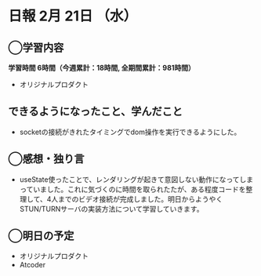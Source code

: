 # 日報  2月 21日 （水）

## ◯学習内容

**学習時間  6時間（今週累計：18時間, 全期間累計：981時間）**

- オリジナルプロダクト

## できるようになったこと、学んだこと

- socketの接続がきれたタイミングでdom操作を実行できるようにした。

## ◯感想・独り言

- useState使ったことで、レンダリングが起きて意図しない動作になってしまっていました。これに気づくのに時間を取られたたが、ある程度コードを整理して、4人までのビデオ接続が完成しました。明日からようやくSTUN/TURNサーバの実装方法について学習していきます。

## ◯明日の予定

- オリジナルプロダクト
- Atcoder
